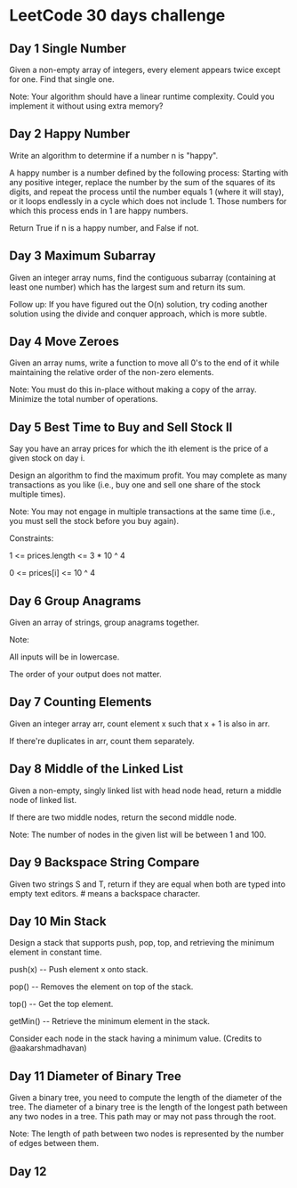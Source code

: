 # LeetCode 30 days challenge

## Day 1 Single Number
Given a non-empty array of integers, every element appears twice except for one. Find that single one.

Note:
Your algorithm should have a linear runtime complexity. Could you implement it without using extra memory?

## Day 2 Happy Number
Write an algorithm to determine if a number n is "happy".

A happy number is a number defined by the following process: Starting with any positive integer, replace the number by the sum of the squares of its digits, and repeat the process until the number equals 1 (where it will stay), or it loops endlessly in a cycle which does not include 1. Those numbers for which this process ends in 1 are happy numbers.

Return True if n is a happy number, and False if not.

## Day 3 Maximum Subarray
Given an integer array nums, find the contiguous subarray (containing at least one number) which has the largest sum and return its sum.

Follow up:
If you have figured out the O(n) solution, try coding another solution using the divide and conquer approach, which is more subtle.

## Day 4 Move Zeroes
Given an array nums, write a function to move all 0's to the end of it while maintaining the relative order of the non-zero elements.

Note:
You must do this in-place without making a copy of the array.
Minimize the total number of operations.

## Day 5 Best Time to Buy and Sell Stock II
Say you have an array prices for which the ith element is the price of a given stock on day i.

Design an algorithm to find the maximum profit. You may complete as many transactions as you like (i.e., buy one and sell one share of the stock multiple times).

Note: You may not engage in multiple transactions at the same time (i.e., you must sell the stock before you buy again).

Constraints:

1 <= prices.length <= 3 * 10 ^ 4

0 <= prices[i] <= 10 ^ 4

## Day 6 Group Anagrams
Given an array of strings, group anagrams together.

Note:

All inputs will be in lowercase.

The order of your output does not matter.

## Day 7 Counting Elements
Given an integer array arr, count element x such that x + 1 is also in arr.

If there're duplicates in arr, count them separately.

## Day 8 Middle of the Linked List
Given a non-empty, singly linked list with head node head, return a middle node of linked list.

If there are two middle nodes, return the second middle node.

Note: The number of nodes in the given list will be between 1 and 100.

## Day 9 Backspace String Compare
Given two strings S and T, return if they are equal when both are typed into empty text editors. # means a backspace character.

## Day 10 Min Stack
Design a stack that supports push, pop, top, and retrieving the minimum element in constant time.

push(x) -- Push element x onto stack.

pop() -- Removes the element on top of the stack.

top() -- Get the top element.

getMin() -- Retrieve the minimum element in the stack.

Consider each node in the stack having a minimum value. (Credits to @aakarshmadhavan)

## Day 11 Diameter of Binary Tree
Given a binary tree, you need to compute the length of the diameter of the tree. The diameter of a binary tree is the length of the longest path between any two nodes in a tree. This path may or may not pass through the root.

Note: The length of path between two nodes is represented by the number of edges between them.

## Day 12
